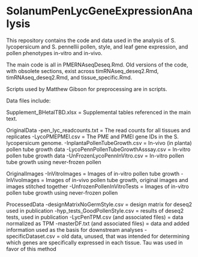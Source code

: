 # SolanumPenLycGeneExpressionAnalysis
This repository contains the code and data used in the analysis of S. lycopersicum and S. pennellii pollen, style, and leaf gene expression, and pollen phenotypes in-vitro and in-vivo.

The main code is all in PMERNAseqDeseq.Rmd. Old versions of the code, 
with obsolete sections, exist across timRNAseq_deseq2.Rmd, timRNAseq_deseq2.Rmd, 
and tissue_specific.Rmd.

Scripts used by Matthew Gibson for preprocessing are in scripts.

Data files include:

Supplement_BHetalTBD.xlsx = Supplemental tables referenced in the main text.

OriginalData
	-pen_lyc_readcounts.txt = The read counts for all tissues and replicates
	-LycoPMEPMEI.csv = The PME and PMEI gene IDs in the S. lycopersicum genome.
	-InplantaPollenTubeGrowth.csv = In-vivo (in planta) pollen tube growth data
	-LycoPennPollenTubeGrowthAsssay.csv = In-vitro pollen tube growth data
	-UnFrozenLycoPennInVitro.csv = In-vitro pollen tube growth using never-frozen pollen
 
OriginalImages
	-InVitroImages = Images of in-vitro pollen tube growth
	-InVivoImages = Images of in-vivo pollen tube growth, original images and images stitched together
	-UnfrozenPollenInVitroTests = Images of in-vitro pollen tube growth using never-frozen pollen
 
ProcessedData
	-designMatrixNoGermStyle.csv = design matrix for deseq2 used in publication
	-hyp_tests_GoodPollenStyle.csv = results of deseq2 tests, used in publication
	-LycPenTPM.csv (and associated files) = data normalized as TPM
	-masterDF.txt (and associated files) = data and added information used as the basis for downstream analyses
	-specificDataset.csv = old data, unused, that was intended for determining which genes are specifically expressed in each tissue. Tau was used in favor of this method



